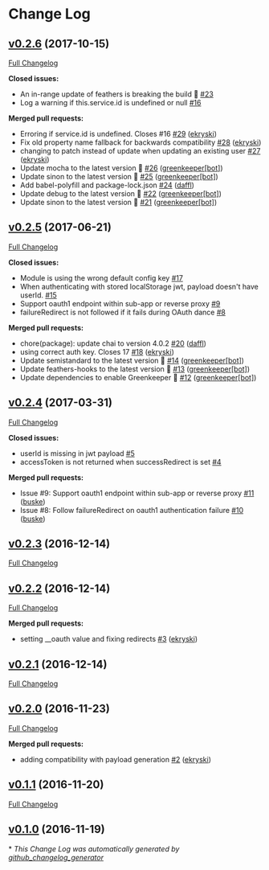 # Change Log

## [v0.2.6](https://github.com/feathersjs/feathers-authentication-oauth1/tree/v0.2.6) (2017-10-15)
[Full Changelog](https://github.com/feathersjs/feathers-authentication-oauth1/compare/v0.2.5...v0.2.6)

**Closed issues:**

- An in-range update of feathers is breaking the build 🚨 [\#23](https://github.com/feathersjs/feathers-authentication-oauth1/issues/23)
- Log a warning if this.service.id is undefined or null [\#16](https://github.com/feathersjs/feathers-authentication-oauth1/issues/16)

**Merged pull requests:**

- Erroring if service.id is undefined. Closes \#16 [\#29](https://github.com/feathersjs/feathers-authentication-oauth1/pull/29) ([ekryski](https://github.com/ekryski))
- Fix old property name fallback for backwards compatibility [\#28](https://github.com/feathersjs/feathers-authentication-oauth1/pull/28) ([ekryski](https://github.com/ekryski))
- changing to patch instead of update when updating an existing user [\#27](https://github.com/feathersjs/feathers-authentication-oauth1/pull/27) ([ekryski](https://github.com/ekryski))
- Update mocha to the latest version 🚀 [\#26](https://github.com/feathersjs/feathers-authentication-oauth1/pull/26) ([greenkeeper[bot]](https://github.com/apps/greenkeeper))
- Update sinon to the latest version 🚀 [\#25](https://github.com/feathersjs/feathers-authentication-oauth1/pull/25) ([greenkeeper[bot]](https://github.com/apps/greenkeeper))
- Add babel-polyfill and package-lock.json [\#24](https://github.com/feathersjs/feathers-authentication-oauth1/pull/24) ([daffl](https://github.com/daffl))
- Update debug to the latest version 🚀 [\#22](https://github.com/feathersjs/feathers-authentication-oauth1/pull/22) ([greenkeeper[bot]](https://github.com/apps/greenkeeper))
- Update sinon to the latest version 🚀 [\#21](https://github.com/feathersjs/feathers-authentication-oauth1/pull/21) ([greenkeeper[bot]](https://github.com/apps/greenkeeper))

## [v0.2.5](https://github.com/feathersjs/feathers-authentication-oauth1/tree/v0.2.5) (2017-06-21)
[Full Changelog](https://github.com/feathersjs/feathers-authentication-oauth1/compare/v0.2.4...v0.2.5)

**Closed issues:**

- Module is using the wrong default config key [\#17](https://github.com/feathersjs/feathers-authentication-oauth1/issues/17)
- When authenticating with stored localStorage jwt, payload doesn't have userId.  [\#15](https://github.com/feathersjs/feathers-authentication-oauth1/issues/15)
- Support oauth1 endpoint within sub-app or reverse proxy [\#9](https://github.com/feathersjs/feathers-authentication-oauth1/issues/9)
- failureRedirect is not followed if it fails during OAuth dance [\#8](https://github.com/feathersjs/feathers-authentication-oauth1/issues/8)

**Merged pull requests:**

- chore\(package\): update chai to version 4.0.2 [\#20](https://github.com/feathersjs/feathers-authentication-oauth1/pull/20) ([daffl](https://github.com/daffl))
- using correct auth key. Closes 17 [\#18](https://github.com/feathersjs/feathers-authentication-oauth1/pull/18) ([ekryski](https://github.com/ekryski))
- Update semistandard to the latest version 🚀 [\#14](https://github.com/feathersjs/feathers-authentication-oauth1/pull/14) ([greenkeeper[bot]](https://github.com/apps/greenkeeper))
- Update feathers-hooks to the latest version 🚀 [\#13](https://github.com/feathersjs/feathers-authentication-oauth1/pull/13) ([greenkeeper[bot]](https://github.com/apps/greenkeeper))
- Update dependencies to enable Greenkeeper 🌴 [\#12](https://github.com/feathersjs/feathers-authentication-oauth1/pull/12) ([greenkeeper[bot]](https://github.com/apps/greenkeeper))

## [v0.2.4](https://github.com/feathersjs/feathers-authentication-oauth1/tree/v0.2.4) (2017-03-31)
[Full Changelog](https://github.com/feathersjs/feathers-authentication-oauth1/compare/v0.2.3...v0.2.4)

**Closed issues:**

- userId is missing in jwt payload [\#5](https://github.com/feathersjs/feathers-authentication-oauth1/issues/5)
- accessToken is not returned when successRedirect is set [\#4](https://github.com/feathersjs/feathers-authentication-oauth1/issues/4)

**Merged pull requests:**

- Issue \#9: Support oauth1 endpoint within sub-app or reverse proxy [\#11](https://github.com/feathersjs/feathers-authentication-oauth1/pull/11) ([buske](https://github.com/buske))
- Issue \#8: Follow failureRedirect on oauth1 authentication failure [\#10](https://github.com/feathersjs/feathers-authentication-oauth1/pull/10) ([buske](https://github.com/buske))

## [v0.2.3](https://github.com/feathersjs/feathers-authentication-oauth1/tree/v0.2.3) (2016-12-14)
[Full Changelog](https://github.com/feathersjs/feathers-authentication-oauth1/compare/v0.2.2...v0.2.3)

## [v0.2.2](https://github.com/feathersjs/feathers-authentication-oauth1/tree/v0.2.2) (2016-12-14)
[Full Changelog](https://github.com/feathersjs/feathers-authentication-oauth1/compare/v0.2.1...v0.2.2)

**Merged pull requests:**

- setting \_\_oauth value and fixing redirects [\#3](https://github.com/feathersjs/feathers-authentication-oauth1/pull/3) ([ekryski](https://github.com/ekryski))

## [v0.2.1](https://github.com/feathersjs/feathers-authentication-oauth1/tree/v0.2.1) (2016-12-14)
[Full Changelog](https://github.com/feathersjs/feathers-authentication-oauth1/compare/v0.2.0...v0.2.1)

## [v0.2.0](https://github.com/feathersjs/feathers-authentication-oauth1/tree/v0.2.0) (2016-11-23)
[Full Changelog](https://github.com/feathersjs/feathers-authentication-oauth1/compare/v0.1.1...v0.2.0)

**Merged pull requests:**

- adding compatibility with payload generation [\#2](https://github.com/feathersjs/feathers-authentication-oauth1/pull/2) ([ekryski](https://github.com/ekryski))

## [v0.1.1](https://github.com/feathersjs/feathers-authentication-oauth1/tree/v0.1.1) (2016-11-20)
[Full Changelog](https://github.com/feathersjs/feathers-authentication-oauth1/compare/v0.1.0...v0.1.1)

## [v0.1.0](https://github.com/feathersjs/feathers-authentication-oauth1/tree/v0.1.0) (2016-11-19)


\* *This Change Log was automatically generated by [github_changelog_generator](https://github.com/skywinder/Github-Changelog-Generator)*